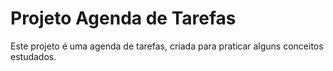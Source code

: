 # Projeto Agenda de Tarefas

Este projeto é uma agenda de tarefas, criada para praticar alguns conceitos estudados.
